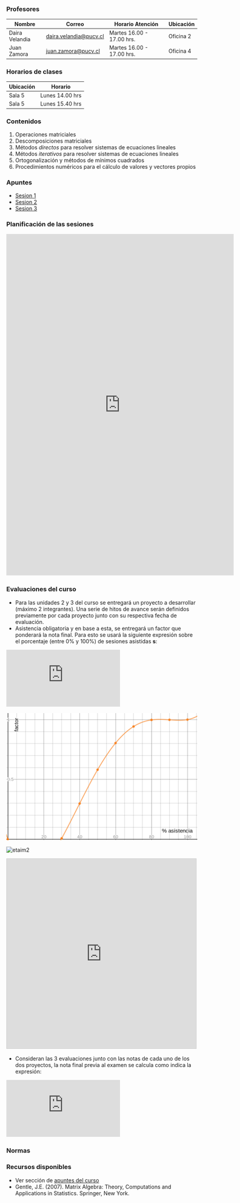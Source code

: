 ### Profesores

Nombre |  Correo |  Horario Atención | Ubicación 
-----|-----|-----|-----
Daira Velandia | daira.velandia@pucv.cl | Martes 16.00 - 17.00 hrs. | Oficina 2
Juan Zamora    | juan.zamora@pucv.cl | Martes 16.00 - 17.00 hrs. | Oficina 4

### Horarios de clases

Ubicación | Horario
-----|-----
Sala 5 | Lunes 14.00 hrs
Sala 5 | Lunes 15.40 hrs

### Contenidos

1. Operaciones matriciales
2. Descomposiciones matriciales
3. Métodos _directos_ para resolver sistemas de ecuaciones lineales
4. Métodos _iterativos_ para resolver sistemas de ecuaciones lineales
5. Ortogonalización y métodos de mínimos cuadrados
6. Procedimientos numéricos para el cálculo de valores y vectores propios

### Apuntes

* [Sesion 1](apuntes/ce2_01.pdf)
* [Sesion 2](apuntes/ce2_02.pdf)
* [Sesion 3](apuntes/ce2_03.pdf)


### Planificación de las sesiones

<iframe width="600" height="900" frameborder="0" src="https://docs.google.com/spreadsheets/d/e/2PACX-1vRijHUvOETJ3DsuaH5_6jo4bURRLPFnw6mMgmCY_gyGqqz2QhsQAFpRVk1MukjxonpGaUiaDrw7zotA/pubhtml?gid=0&amp;single=true&amp;widget=true&amp;headers=false"></iframe>


### Evaluaciones del curso

* Para las unidades 2 y 3 del curso se entregará un proyecto a desarrollar (máximo 2 integrantes). Una serie de hitos de avance serán definidos previamente por cada proyecto junto con su respectiva fecha de evaluación. 
* Asistencia obligatoria y en base a esta, se entregará un factor que ponderará la nota final. Para esto se usará la siguiente expresión sobre el porcentaje (entre 0% y 100%) de sesiones asistidas __s__:

![etas](https://latex.codecogs.com/gif.latex?%5Ceta%28s%29%3D1.112%5Ctimes10%5E%7B-7%7D%5Ccdot%20s%5E4-0.00002861%5Ccdot%20s%5E3&plus;0.002313%5Ccdot%20s%5E2-0.0464%5Ccdot%20s)

![etaim](funcion_eta.png)

![etaim2](https://www.desmos.com/calculator/yahzmcb7a6?embed)

<iframe width="500" height="500" style="border: 1px solid #ccc" frameborder=0 src="https://www.desmos.com/calculator/yahzmcb7a6?embed"></iframe>

* Consideran las 3 evaluaciones junto con las notas de cada uno de los dos proyectos, la nota final previa al examen se calcula como indica la expresión:

![nf](https://latex.codecogs.com/gif.latex?%5Cmathsf%7Bnf%7D%3D%5Ceta%28s%29%5Ctimes%5Cleft%28%20%5Cfrac%7B%5Cmathcal%7BE%7D_1&plus;%5Cmathcal%7BE%7D_2&plus;%5Cmathcal%7BE%7D_3&plus;%5Cmathcal%7BP%7D_1&plus;%5Cmathcal%7BP%7D_2%7D%7B5%7D%5Cright%20%29%20x)

### Normas



### Recursos disponibles

* Ver sección de [apuntes del curso](#apuntes)
* Gentle, J.E. (2007). Matrix Algebra: Theory, Computations and Applications in Statistics. Springer, New York.
